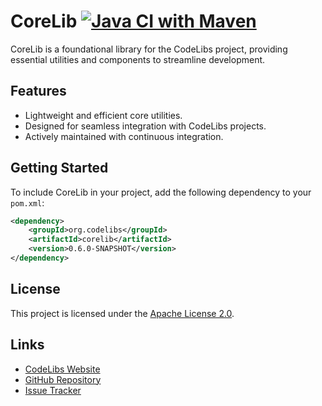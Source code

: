 CoreLib [![Java CI with Maven](https://github.com/codelibs/corelib/actions/workflows/maven.yml/badge.svg)](https://github.com/codelibs/corelib/actions/workflows/maven.yml)
=============

CoreLib is a foundational library for the CodeLibs project, providing essential utilities and components to streamline development.

## Features

- Lightweight and efficient core utilities.
- Designed for seamless integration with CodeLibs projects.
- Actively maintained with continuous integration.

## Getting Started

To include CoreLib in your project, add the following dependency to your `pom.xml`:

```xml
<dependency>
    <groupId>org.codelibs</groupId>
    <artifactId>corelib</artifactId>
    <version>0.6.0-SNAPSHOT</version>
</dependency>
```

## License

This project is licensed under the [Apache License 2.0](https://github.com/codelibs/corelib/blob/master/LICENSE).

## Links

- [CodeLibs Website](https://codelibs.org)
- [GitHub Repository](https://github.com/codelibs/corelib)
- [Issue Tracker](https://github.com/codelibs/corelib/issues)
